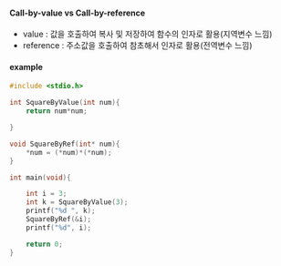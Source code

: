 #### Call-by-value vs Call-by-reference

- value : 값을 호출하여 복사 및 저장하여 함수의 인자로 활용(지역변수 느낌)
- reference : 주소값을 호출하여 참초해서 인자로 활용(전역변수 느낌)

#### example
```C
#include <stdio.h>

int SquareByValue(int num){
	return num*num;

}

void SquareByRef(int* num){
	*num = (*num)*(*num);
}

int main(void){

	int i = 3;
	int k = SquareByValue(3);
	printf("%d ", k);
	SquareByRef(&i);
	printf("%d", i);

	return 0;
}
```
